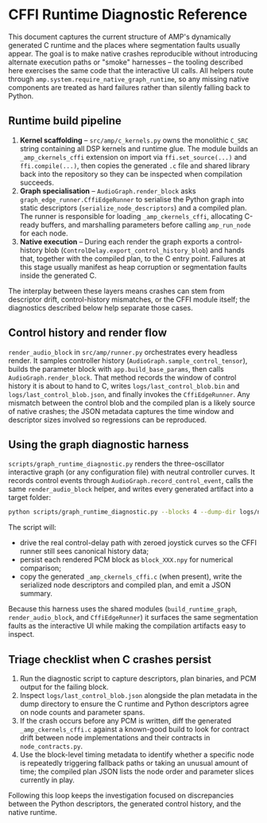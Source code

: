 # CFFI Runtime Diagnostic Reference

This document captures the current structure of AMP's dynamically generated C
runtime and the places where segmentation faults usually appear.  The goal is to
make native crashes reproducible without introducing alternate execution paths
or "smoke" harnesses – the tooling described here exercises the same code that
the interactive UI calls.  All helpers route through
`amp.system.require_native_graph_runtime`, so any missing native components are
treated as hard failures rather than silently falling back to Python.

## Runtime build pipeline

1. **Kernel scaffolding** – `src/amp/c_kernels.py` owns the monolithic
   `C_SRC` string containing all DSP kernels and runtime glue.  The module builds
   an `_amp_ckernels_cffi` extension on import via `ffi.set_source(...)` and
   `ffi.compile(...)`, then copies the generated `.c` file and shared library
   back into the repository so they can be inspected when compilation succeeds.
2. **Graph specialisation** – `AudioGraph.render_block` asks
   `graph_edge_runner.CffiEdgeRunner` to serialise the Python graph into static
   descriptors (`serialize_node_descriptors`) and a compiled plan.  The runner
   is responsible for loading `_amp_ckernels_cffi`, allocating C-ready buffers,
   and marshalling parameters before calling `amp_run_node` for each node.
3. **Native execution** – During each render the graph exports a control-history
   blob (`ControlDelay.export_control_history_blob`) and hands that, together
   with the compiled plan, to the C entry point.  Failures at this stage usually
   manifest as heap corruption or segmentation faults inside the generated C.

The interplay between these layers means crashes can stem from descriptor drift,
control-history mismatches, or the CFFI module itself; the diagnostics described
below help separate those cases.

## Control history and render flow

`render_audio_block` in `src/amp/runner.py` orchestrates every headless render.
It samples controller history (`AudioGraph.sample_control_tensor`), builds the
parameter block with `app.build_base_params`, then calls
`AudioGraph.render_block`.  That method records the window of control history it
is about to hand to C, writes `logs/last_control_blob.bin` and
`logs/last_control_blob.json`, and finally invokes the `CffiEdgeRunner`.  Any
mismatch between the control blob and the compiled plan is a likely source of
native crashes; the JSON metadata captures the time window and descriptor sizes
involved so regressions can be reproduced.

## Using the graph diagnostic harness

`scripts/graph_runtime_diagnostic.py` renders the three-oscillator interactive
graph (or any configuration file) with neutral controller curves.  It records
control events through `AudioGraph.record_control_event`, calls the same
`render_audio_block` helper, and writes every generated artifact into a target
folder:

```bash
python scripts/graph_runtime_diagnostic.py --blocks 4 --dump-dir logs/native_debug
```

The script will:

- drive the real control-delay path with zeroed joystick curves so the CFFI
  runner still sees canonical history data;
- persist each rendered PCM block as `block_XXX.npy` for numerical comparison;
- copy the generated `_amp_ckernels_cffi.c` (when present), write the serialized
  node descriptors and compiled plan, and emit a JSON summary.

Because this harness uses the shared modules (`build_runtime_graph`,
`render_audio_block`, and `CffiEdgeRunner`) it surfaces the same segmentation
faults as the interactive UI while making the compilation artifacts easy to
inspect.

## Triage checklist when C crashes persist

1. Run the diagnostic script to capture descriptors, plan binaries, and PCM
   output for the failing block.
2. Inspect `logs/last_control_blob.json` alongside the plan metadata in the
   dump directory to ensure the C runtime and Python descriptors agree on node
   counts and parameter spans.
3. If the crash occurs before any PCM is written, diff the generated
   `_amp_ckernels_cffi.c` against a known-good build to look for contract drift
   between node implementations and their contracts in `node_contracts.py`.
4. Use the block-level timing metadata to identify whether a specific node is
   repeatedly triggering fallback paths or taking an unusual amount of time; the
   compiled plan JSON lists the node order and parameter slices currently in
   play.

Following this loop keeps the investigation focused on discrepancies between the
Python descriptors, the generated control history, and the native runtime.
